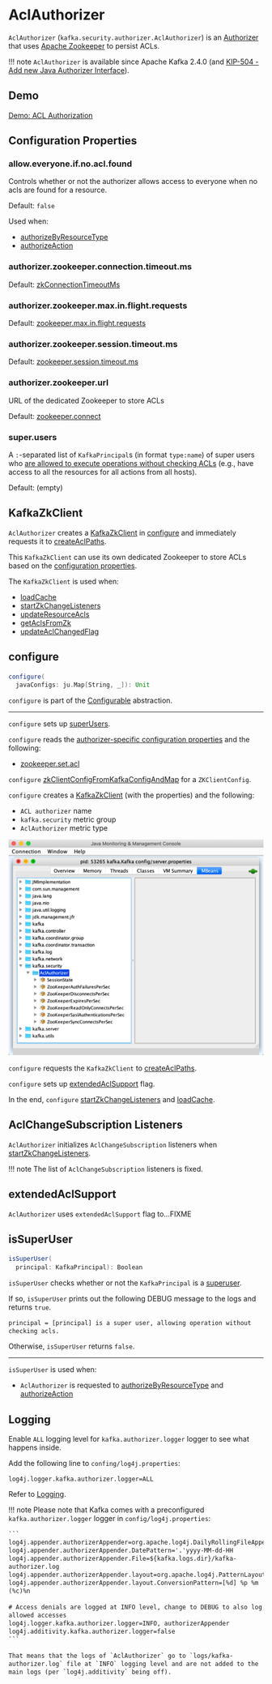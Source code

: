 # AclAuthorizer

`AclAuthorizer` (`kafka.security.authorizer.AclAuthorizer`) is an [Authorizer](Authorizer.md) that uses [Apache Zookeeper](#zkClient) to persist ACLs.

!!! note
    `AclAuthorizer` is available since Apache Kafka 2.4.0 (and [KIP-504 - Add new Java Authorizer Interface](https://cwiki.apache.org/confluence/display/KAFKA/KIP-504+-+Add+new+Java+Authorizer+Interface)).

## Demo

[Demo: ACL Authorization](../demo/acl-authorization.md)

## Configuration Properties

### <span id="shouldAllowEveryoneIfNoAclIsFound"><span id="AllowEveryoneIfNoAclIsFoundProp"><span id="allow.everyone.if.no.acl.found"> allow.everyone.if.no.acl.found

Controls whether or not the authorizer allows access to everyone when no acls are found for a resource.

Default: `false`

Used when:

* [authorizeByResourceType](#authorizeByResourceType)
* [authorizeAction](#authorizeAction)

### <span id="authorizer.zookeeper.connection.timeout.ms"> authorizer.zookeeper.connection.timeout.ms

Default: [zkConnectionTimeoutMs](../KafkaConfig.md#zkConnectionTimeoutMs)

### <span id="authorizer.zookeeper.max.in.flight.requests"> authorizer.zookeeper.max.in.flight.requests

Default: [zookeeper.max.in.flight.requests](../KafkaConfig.md#zookeeper.max.in.flight.requests)

### <span id="authorizer.zookeeper.session.timeout.ms"> authorizer.zookeeper.session.timeout.ms

Default: [zookeeper.session.timeout.ms](../KafkaConfig.md#zookeeper.session.timeout.ms)

### <span id="authorizer.zookeeper.url"> authorizer.zookeeper.url

URL of the dedicated Zookeeper to store ACLs

Default: [zookeeper.connect](../KafkaConfig.md#zookeeper.connect)

### <span id="superUsers"><span id="super.users"> super.users

A `:`-separated list of `KafkaPrincipal`s (in format `type:name`) of super users who [are allowed to execute operations without checking ACLs](#isSuperUser) (e.g., have access to all the resources for all actions from all hosts).

Default: (empty)

## <span id="zkClient"> KafkaZkClient

`AclAuthorizer` creates a [KafkaZkClient](../zk/KafkaZkClient.md) in [configure](#configure) and immediately requests it to [createAclPaths](../zk/KafkaZkClient.md#createAclPaths).

This `KafkaZkClient` can use its own dedicated Zookeeper to store ACLs based on the [configuration properties](#configuration-properties).

The `KafkaZkClient` is used when:

* [loadCache](#loadCache)
* [startZkChangeListeners](#startZkChangeListeners)
* [updateResourceAcls](#updateResourceAcls)
* [getAclsFromZk](#getAclsFromZk)
* [updateAclChangedFlag](#updateAclChangedFlag)

## <span id="configure"> configure

```scala
configure(
  javaConfigs: ju.Map[String, _]): Unit
```

`configure` is part of the [Configurable](../Configurable.md#configure) abstraction.

---

`configure` sets up [superUsers](#super.users).

`configure` reads the [authorizer-specific configuration properties](#configuration-properties) and the following:

* [zookeeper.set.acl](../KafkaConfig.md#zookeeper.set.acl)

`configure` [zkClientConfigFromKafkaConfigAndMap](#zkClientConfigFromKafkaConfigAndMap) for a `ZKClientConfig`.

`configure` creates a [KafkaZkClient](../zk/KafkaZkClient.md) (with the properties) and the following:

* `ACL authorizer` name
* `kafka.security` metric group
* `AclAuthorizer` metric type

![AclAuthorizer's KafkaZkClient in jconsole](../images/AclAuthorizer-jconsole.png)

`configure` requests the `KafkaZkClient` to [createAclPaths](../zk/KafkaZkClient.md#createAclPaths).

`configure` sets up [extendedAclSupport](#extendedAclSupport) flag.

In the end, `configure` [startZkChangeListeners](#startZkChangeListeners) and [loadCache](#loadCache).

## <span id="aclChangeListeners"> AclChangeSubscription Listeners

`AclAuthorizer` initializes `AclChangeSubscription` listeners when [startZkChangeListeners](#startZkChangeListeners).

!!! note
    The list of `AclChangeSubscription` listeners is fixed.

## <span id="extendedAclSupport"> extendedAclSupport

`AclAuthorizer` uses `extendedAclSupport` flag to...FIXME

## <span id="isSuperUser"> isSuperUser

```scala
isSuperUser(
  principal: KafkaPrincipal): Boolean
```

`isSuperUser` checks whether or not the `KafkaPrincipal` is a [superuser](#superUsers).

If so, `isSuperUser` prints out the following DEBUG message to the logs and returns `true`.

```text
principal = [principal] is a super user, allowing operation without checking acls.
```

Otherwise, `isSuperUser` returns `false`.

---

`isSuperUser` is used when:

* `AclAuthorizer` is requested to [authorizeByResourceType](#authorizeByResourceType) and [authorizeAction](#authorizeAction)

## Logging

Enable `ALL` logging level for `kafka.authorizer.logger` logger to see what happens inside.

Add the following line to `confing/log4j.properties`:

```text
log4j.logger.kafka.authorizer.logger=ALL
```

Refer to [Logging](../logging.md).

!!! note
    Please note that Kafka comes with a preconfigured `kafka.authorizer.logger` logger in `config/log4j.properties`:

    ```
    log4j.appender.authorizerAppender=org.apache.log4j.DailyRollingFileAppender
    log4j.appender.authorizerAppender.DatePattern='.'yyyy-MM-dd-HH
    log4j.appender.authorizerAppender.File=${kafka.logs.dir}/kafka-authorizer.log
    log4j.appender.authorizerAppender.layout=org.apache.log4j.PatternLayout
    log4j.appender.authorizerAppender.layout.ConversionPattern=[%d] %p %m (%c)%n

    # Access denials are logged at INFO level, change to DEBUG to also log allowed accesses
    log4j.logger.kafka.authorizer.logger=INFO, authorizerAppender
    log4j.additivity.kafka.authorizer.logger=false
    ```

    That means that the logs of `AclAuthorizer` go to `logs/kafka-authorizer.log` file at `INFO` logging level and are not added to the main logs (per `log4j.additivity` being off).
